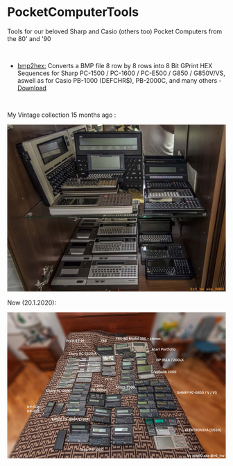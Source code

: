 # PocketComputerTools
Tools for our beloved Sharp and Casio (others too) Pocket Computers from the 80' and '90

<br>

- <a href="https://github.com/hwreverse/PocketComputerTools/tree/master/bmp2hex">bmp2hex:</a> Converts a BMP file 8 row by 8 rows into 8 Bit GPrint HEX Sequences for Sharp PC-1500 / PC-1600 / PC-E500 / G850 / G850V/VS,  aswell as for Casio PB-1000 (DEFCHR$), PB-2000C, and many others - 
<a href="https://github.com/hwreverse/PocketComputerTools/releases">Download</a>

<br>

My Vintage collection 15 months ago :

![Vintage Calculator Collection](img/lab.jpg)

Now (20.1.2020):<br>

![Vintage Calculator Collection](img/collection.jpg)
